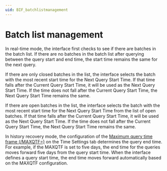 ```yaml
---
uid: BIF_batchlistmanagement
---
```


# Batch list management

In real-time mode, the interface first checks to see if there are batches in the batch list. If there are no batches in the batch list after querying between the query start and end time, the start time remains the same for the next query. 

If there are only closed batches in the list, the interface selects the batch with the most recent start time for the Next Query Start Time. If that time falls after the Current Query Start Time, it will be used as the Next Query Start Time. If the time does not fall after the Current Query Start Time, the Next Query Start Time remains the same.

If there are open batches in the list, the interface selects the batch with the most recent start time for the Next Query Start Time from the list of open batches. If that time falls after the Current Query Start Time, it will be used as the Next Query Start Time. If the time does not fall after the Current Query Start Time, the Next Query Start Time remains the same. 

In history recovery mode, the configuration of the [Maximum query time frame (/MAXQTF=)](https://docs.osisoft.com/bundle/pi-interface-emerson-deltav-batch/page/pi-event-frames-interface-manager/time-settings-tab.html) on the Time Settings tab determines the query end time. For example, if the MAXQTF is set to five days, the end time for the queries moves forward five days from the query start time. When the interface defines a query start time, the end time moves forward automatically based on the MAXQTF configuration. 
